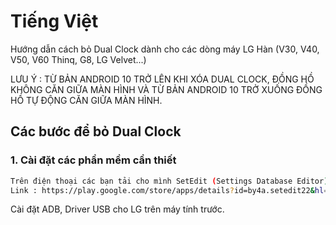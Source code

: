 # Tiếng Việt

Hướng dẫn cách bỏ Dual Clock dành cho các dòng máy LG Hàn (V30, V40, V50, V60 Thinq, G8, LG Velvet...)

LƯU Ý : TỪ BẢN ANDROID 10 TRỞ LÊN KHI XÓA DUAL CLOCK, ĐỒNG HỒ KHÔNG CĂN GIỮA MÀN HÌNH VÀ TỪ BẢN ANDROID 10 TRỞ XUỐNG ĐỒNG HỒ TỰ ĐỘNG CĂN GIỮA MÀN HÌNH.

## Các bước để bỏ Dual Clock

### 1. Cài đặt các phần mềm cần thiết

```bash
Trên điện thoại các bạn tải cho mình SetEdit (Settings Database Editor)
Link : https://play.google.com/store/apps/details?id=by4a.setedit22&hl=en
```
Cài đặt ADB, Driver USB cho LG trên máy tính trước.

